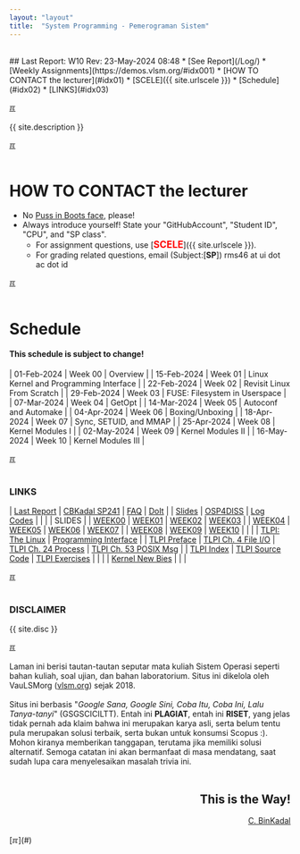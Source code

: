 ```yaml
---
layout: "layout"
title:  "System Programming - Pemerograman Sistem"
---
```


<br>
## Last Report: W10 Rev: 23-May-2024 08:48
* [See Report](/Log/)
* [Weekly Assignments](https://demos.vlsm.org/#idx001)
* [HOW TO CONTACT the lecturer](#idx01)
* [SCELE]({{ site.urlscele }})
* [Schedule](#idx02)
* [LINKS](#idx03)

[&#x213C;](#idx06)<br id="idx00"><br>
{{ site.description }}

[&#x213C;](#)<br id="idx01"><br>
# HOW TO CONTACT the lecturer
  * No [Puss in Boots face](https://rahmatm.samik-ibrahim.vlsm.org/2013/12/puss-in-boots.html), please!
  * Always introduce yourself! State your "GitHubAccount", "Student ID", "CPU", and "SP class".
    * For assignment questions, use 
      [<span style="color:red; font-weight:bold; font-size:larger;">SCELE</span>]({{ site.urlscele }}).
    * For grading related questions, email (Subject:[**SP**]) rms46 at ui dot ac dot id

[&#x213C;](#)<br id="idx02"><br>
# Schedule
#### This schedule is subject to change!
[](ZCZC)

| 01-Feb-2024 | Week 00 | Overview |
| 15-Feb-2024 | Week 01 | Linux Kernel and Programming Interface |
| 22-Feb-2024 | Week 02 | Revisit Linux From Scratch |
| 29-Feb-2024 | Week 03 | FUSE: Filesystem in Userspace |
| 07-Mar-2024 | Week 04 | GetOpt |
| 14-Mar-2024 | Week 05 | Autoconf and Automake |
| 04-Apr-2024 | Week 06 | Boxing/Unboxing |
| 18-Apr-2024 | Week 07 | Sync, SETUID, and MMAP |
| 25-Apr-2024 | Week 08 | Kernel Modules I   |
| 02-May-2024 | Week 09 | Kernel Modules II  | 
| 16-May-2024 | Week 10 | Kernel Modules III |

[](NNNN)
[&#x213C;](#)<br id="idx03"><br>
<h3>LINKS</h3>

| [Last Report](Log/) | [CBKadal SP241](https://github.com/cbkadal/sp241/) | [FAQ](/FAQ/) | [DoIt](https://doit.vlsm.org/) |
| [Slides](https://github.com/os2xx/docOS/tree/master/SPSlides/) | [OSP4DISS](https://osp4diss.vlsm.org/) | [Log Codes](https://doit.vlsm.org/ETC/logCodes.txt) |
|        |
| SLIDES |
| [WEEK00](https://docOS.vlsm.org/SPSlides/sp00.pdf) | [WEEK01](https://docOS.vlsm.org/SPSlides/sp01.pdf) | [WEEK02](https://docOS.vlsm.org/SPSlides/sp02.pdf) | [WEEK03](https://docOS.vlsm.org/SPSlides/sp03.pdf) |
| [WEEK04](https://docOS.vlsm.org/SPSlides/sp04.pdf) | [WEEK05](https://docOS.vlsm.org/SPSlides/sp05.pdf) | [WEEK06](https://docOS.vlsm.org/SPSlides/sp06.pdf) | [WEEK07](https://docOS.vlsm.org/SPSlides/sp07.pdf) |
| [WEEK08](https://docOS.vlsm.org/SPSlides/sp08.pdf) | [WEEK09](https://docOS.vlsm.org/SPSlides/sp09.pdf) | [WEEK10](https://docOS.vlsm.org/SPSlides/sp10.pdf) |
| |
| [TLPI: The Linux](https://man7.org/tlpi/) | [Programming Interface](https://man7.org/tlpi/) |
| [TLPI Preface](https://man7.org/tlpi/download/TLPI-00-Preface.pdf) | [TLPI Ch. 4 File I/O](https://man7.org/tlpi/download/TLPI-04-File_IO_The_Universal_IO_Model.pdf) | [TLPI Ch. 24 Process](https://man7.org/tlpi/download/TLPI-24-Process_Creation.pdf) | [TLPI Ch. 53 POSIX Msg](https://man7.org/tlpi/download/TLPI-52-POSIX_Message_Queues.pdf) |
| [TLPI Index](https://man7.org/tlpi/download/TLPI-Index.pdf) | [TLPI Source Code](https://man7.org/tlpi/code/) | [TLPI Exercises](https://github.com/posborne/linux-programming-interface-exercises) |
| |
| [Kernel New Bies](https://kernelnewbies.org/) |
| |

[&#x213C;](#)<br id="idx04"><br>
<h3>DISCLAIMER</h3>

{{ site.disc }}

[&#x213C;](#)<br id="idx05"><br>
Laman ini berisi tautan-tautan seputar mata kuliah Sistem Operasi seperti bahan kuliah, 
soal ujian, dan bahan laboratorium. 
Situs ini dikelola oleh VauLSMorg (<a href="https://vlsm.org/">vlsm.org</a>) 
sejak 2018.<br><br>
Situs ini berbasis 
"<i>Google Sana, Google Sini, Coba Itu, Coba Ini, Lalu Tanya-tanyi</i>" (GSGSCICILTT). 
Entah ini <b>PLAGIAT</b>, entah ini <b>RISET</b>, 
yang jelas tidak pernah ada klaim bahwa ini merupakan karya asli, 
serta belum tentu pula merupakan solusi terbaik, 
serta bukan untuk konsumsi Scopus :).
Mohon kiranya memberikan tanggapan,
terutama jika memiliki solusi alternatif.
Semoga catatan ini akan bermanfaat di masa mendatang,
saat sudah lupa cara menyelesaikan masalah trivia ini.<br><br>
<div style="text-align: right;">
<h2>This is the Way!</h2>
<a href="https://cbkadal.blogspot.com/">C. BinKadal</a><br></div>
<br>
[&#x213C;](#)<br id="idx06"><br>

